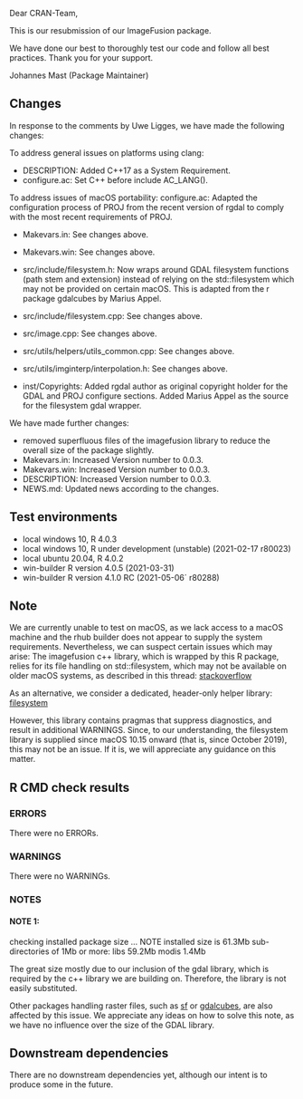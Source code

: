 Dear CRAN-Team,

This is our resubmission of our ImageFusion package. 

We have done our best to thoroughly test our code and follow all best practices.
Thank you for your support.

Johannes Mast (Package Maintainer)

## Changes

In response to the comments by Uwe Ligges, we have made the following changes:

To address general issues on platforms using clang:
* DESCRIPTION: Added C++17 as a System Requirement.
* configure.ac: Set C++ before include AC_LANG().

To address issues of macOS portability:
configure.ac: Adapted the configuration process of PROJ from the recent version 
of rgdal to comply with the most recent requirements of PROJ.
* Makevars.in: See changes above.
* Makevars.win: See changes above.

* src/include/filesystem.h: Now wraps around GDAL filesystem functions (path stem and extension) instead of relying on the std::filesystem which may not be provided on certain macOS. This is adapted from the r package gdalcubes by Marius Appel.
* src/include/filesystem.cpp: See changes above.
* src/image.cpp: See changes above.
* src/utils/helpers/utils_common.cpp: See changes above.
* src/utils/imginterp/interpolation.h: See changes above.
* inst/Copyrights: Added rgdal author as original copyright holder for the GDAL and PROJ configure sections. Added Marius Appel as the source for the filesystem gdal wrapper.


We have made further changes:
* removed superfluous files of the imagefusion library to reduce the overall size of the package slightly.
* Makevars.in: Increased Version number to 0.0.3.
* Makevars.win: Increased Version number to 0.0.3.
* DESCRIPTION: Increased Version number to 0.0.3.
* NEWS.md: Updated news according to the changes.


## Test environments
* local windows 10, R 4.0.3
* local windows 10, R under development (unstable) (2021-02-17 r80023)
* local ubuntu 20.04, R 4.0.2
* win-builder  R version 4.0.5 (2021-03-31)
* win-builder  R version 4.1.0 RC (2021-05-06´ r80288)


## Note
We are currently unable to test on macOS, as we lack access to a macOS machine and the rhub builder does not appear to supply the system requirements. Nevertheless, we can suspect certain issues which may arise:
The imagefusion c++ library, which is wrapped by this R package, relies for its file handling on std::filesystem, which may not be available on older macOS systems, as described in this thread:
[stackoverflow](https://stackoverflow.com/questions/49577343/filesystem-with-c17-doesnt-work-on-my-mac-os-x-high-sierra)


As an alternative, we consider a dedicated, header-only helper library:
[filesystem](https://github.com/gulrak/filesystem)


However, this library contains pragmas that suppress diagnostics, and result in additional WARNINGS.
Since, to our understanding, the filesystem library is supplied since macOS 10.15 onward (that is, since October 2019), this may not be an issue. If it is, we will appreciate any guidance on this matter.

## R CMD check results

### ERRORS

There were no ERRORs.

### WARNINGS

There were no WARNINGs.

### NOTES

#### NOTE 1:
checking installed package size ... NOTE
    installed size is 61.3Mb
    sub-directories of 1Mb or more:
      libs   59.2Mb
      modis   1.4Mb
      
The great size mostly due to our inclusion of the gdal library,
which is required by the c++ library we are building on. 
Therefore, the library is not easily substituted.

Other packages handling raster files,
such as [sf](https://cran.r-project.org/web/packages/sf/index.html) or [gdalcubes](https://cran.r-project.org/web/packages/gdalcubes/index.html),
are also affected by this issue.
We appreciate any ideas on how to solve this note,
as we have no influence over the size of the GDAL library.

## Downstream dependencies

There are no downstream dependencies yet,
although our intent is to produce some in the future.